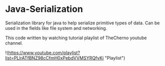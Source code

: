 # Java-Serialization
Serialization library for java to help serialize primitive types of data. 
Can be used in the fields like file system and networking.

This code written by watching tutorial playlist of TheCherno youtube channel.

!(https://www.youtube.com/playlist?list=PLlrATfBNZ98cCfmH0xPebdVVMSYRQfyKi "Playlist")
